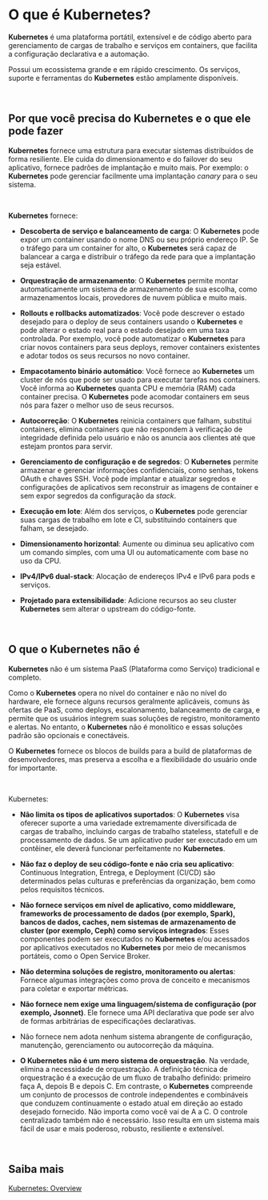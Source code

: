 # O que é Kubernetes?

**Kubernetes** é uma plataforma portátil, extensível e de código aberto para gerenciamento de cargas de trabalho e serviços em containers, que facilita a configuração declarativa e a automação.

Possui um ecossistema grande e em rápido crescimento. Os serviços, suporte e ferramentas do **Kubernetes** estão amplamente disponíveis.

<br>

## Por que você precisa do Kubernetes e o que ele pode fazer

**Kubernetes** fornece uma estrutura para executar sistemas distribuídos de forma resiliente. Ele cuida do dimensionamento e do failover do seu aplicativo, fornece padrões de implantação e muito mais. Por exemplo: o **Kubernetes** pode gerenciar facilmente uma implantação *canary* para o seu sistema.

<br>

**Kubernetes** fornece:

- **Descoberta de serviço e balanceamento de carga**: O **Kubernetes** pode expor um container usando o nome DNS ou seu próprio endereço IP. Se o tráfego para um container for alto, o **Kubernetes** será capaz de balancear a carga e distribuir o tráfego da rede para que a implantação seja estável.

- **Orquestração de armazenamento**: O **Kubernetes** permite montar automaticamente um sistema de armazenamento de sua escolha, como armazenamentos locais, provedores de nuvem pública e muito mais.

- **Rollouts e rollbacks automatizados**: Você pode descrever o estado desejado para o deploy de seus containers usando o **Kubernetes** e pode alterar o estado real para o estado desejado em uma taxa controlada. Por exemplo, você pode automatizar o **Kubernetes** para criar novos containers para seus deploys, remover containers existentes e adotar todos os seus recursos no novo container.

- **Empacotamento binário automático**: Você fornece ao **Kubernetes** um cluster de nós que pode ser usado para executar tarefas nos containers. Você informa ao **Kubernetes** quanta CPU e memória (RAM) cada container precisa. O **Kubernetes** pode acomodar containers em seus nós para fazer o melhor uso de seus recursos.

- **Autocorreção**: O **Kubernetes** reinicia containers que falham, substitui containers, elimina containers que não respondem à verificação de integridade definida pelo usuário e não os anuncia aos clientes até que estejam prontos para servir.

- **Gerenciamento de configuração e de segredos**: O **Kubernetes** permite armazenar e gerenciar informações confidenciais, como senhas, tokens OAuth e chaves SSH. Você pode implantar e atualizar segredos e configurações de aplicativos sem reconstruir as imagens de container e sem expor segredos da configuração da *stack*.

- **Execução em lote**: Além dos serviços, o **Kubernetes** pode gerenciar suas cargas de trabalho em lote e CI, substituindo containers que falham, se desejado.

- **Dimensionamento horizontal**: Aumente ou diminua seu aplicativo com um comando simples, com uma UI ou automaticamente com base no uso da CPU.

- **IPv4/IPv6 dual-stack**: Alocação de endereços IPv4 e IPv6 para pods e serviços.

- **Projetado para extensibilidade**: Adicione recursos ao seu cluster **Kubernetes** sem alterar o upstream do código-fonte.

<br>

## O que o Kubernetes não é

**Kubernetes** não é um sistema PaaS (Plataforma como Serviço) tradicional e completo. 

Como o **Kubernetes** opera no nível do container e não no nível do hardware, ele fornece alguns recursos geralmente aplicáveis, comuns às ofertas de PaaS, como deploys, escalonamento, balanceamento de carga, e permite que os usuários integrem suas soluções de registro, monitoramento e alertas. No entanto, o **Kubernetes** não é monolítico e essas soluções padrão são opcionais e conectáveis.

O **Kubernetes** fornece os blocos de builds para a build de plataformas de desenvolvedores, mas preserva a escolha e a flexibilidade do usuário onde for importante.

<br>

Kubernetes:

- **Não limita os tipos de aplicativos suportados**: O **Kubernetes** visa oferecer suporte a uma variedade extremamente diversificada de cargas de trabalho, incluindo cargas de trabalho stateless, statefull e de processamento de dados. Se um aplicativo puder ser executado em um contêiner, ele deverá funcionar perfeitamente no **Kubernetes**.

- **Não faz o deploy de seu código-fonte e não cria seu aplicativo**: Continuous Integration, Entrega, e Deployment (CI/CD) são determinados pelas culturas e preferências da organização, bem como pelos requisitos técnicos.

- **Não fornece serviços em nível de aplicativo, como middleware, frameworks de processamento de dados (por exemplo, Spark), bancos de dados, caches, nem sistemas de armazenamento de cluster (por exemplo, Ceph) como serviços integrados**: Esses componentes podem ser executados no **Kubernetes** e/ou acessados ​​por aplicativos executados no **Kubernetes** por meio de mecanismos portáteis, como o Open Service Broker.

- **Não determina soluções de registro, monitoramento ou alertas**: Fornece algumas integrações como prova de conceito e mecanismos para coletar e exportar métricas.

- **Não fornece nem exige uma linguagem/sistema de configuração (por exemplo, Jsonnet)**. Ele fornece uma API declarativa que pode ser alvo de formas arbitrárias de especificações declarativas.

- Não fornece nem adota nenhum sistema abrangente de configuração, manutenção, gerenciamento ou autocorreção da máquina.

- **O Kubernetes não é um mero sistema de orquestração**. Na verdade, elimina a necessidade de orquestração. A definição técnica de orquestração é a execução de um fluxo de trabalho definido: primeiro faça A, depois B e depois C. Em contraste, o **Kubernetes** compreende um conjunto de processos de controle independentes e combináveis ​​que conduzem continuamente o estado atual em direção ao estado desejado fornecido. Não importa como você vai de A a C. O controle centralizado também não é necessário. Isso resulta em um sistema mais fácil de usar e mais poderoso, robusto, resiliente e extensível.

<br>

## Saiba mais
[Kubernetes: Overview](https://kubernetes.io/docs/concepts/overview/)